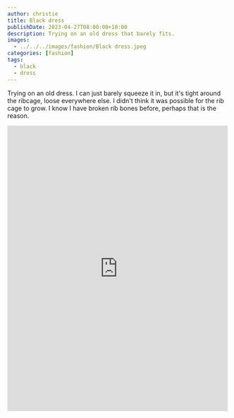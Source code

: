 ```yaml
---
author: christie
title: Black dress
publishDate: 2023-04-27T08:00:00+10:00
description: Trying on an old dress that barely fits.
images:
  - ../../../images/fashion/Black dress.jpeg
categories: [fashion]
tags:
  - black
  - dress
---
```

Trying on an old dress. I can just barely squeeze it in, but it's tight around the ribcage, loose everywhere else. I didn't think it was possible for the rib cage to grow. I know I have broken rib bones before, perhaps that is the reason.

<iframe src="https://www.facebook.com/plugins/post.php?href=https%3A%2F%2Fwww.facebook.com%2Fchris1.tham%2Fposts%2Fpfbid022MzXEQBMKHNQYJoFZX5n2hQm45mRJgdUdjDJYD6pGoeAmcqtSXFx6FoVni6mD5idl&show_text=true&width=500" width="500" height="647" style="border:none;overflow:hidden" scrolling="no" frameborder="0" allowfullscreen="true" allow="autoplay; clipboard-write; encrypted-media; picture-in-picture; web-share"></iframe>
